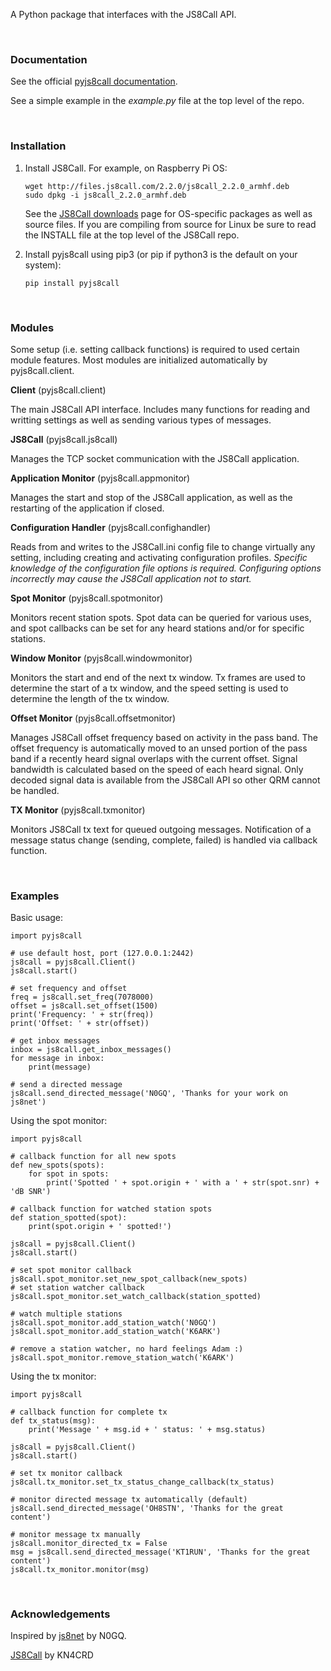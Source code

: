A Python package that interfaces with the JS8Call API.

&nbsp;

### Documentation

See the official [pyjs8call documentation](https://simplyequipped.github.io/pyjs8call).

See a simple example in the *example.py* file at the top level of the repo.

&nbsp;  

### Installation

1. Install JS8Call. For example, on Raspberry Pi OS:
    
    ```
    wget http://files.js8call.com/2.2.0/js8call_2.2.0_armhf.deb
    sudo dpkg -i js8call_2.2.0_armhf.deb
    ```
    
    See the [JS8Call downloads](http://files.js8call.com/latest.html) page for OS-specific packages as well as source files. If you are compiling from source for Linux be sure to read the INSTALL file at the top level of the JS8Call repo.

2. Install pyjs8call using pip3 (or pip if python3 is the default on your system):
    
    ```
    pip install pyjs8call
    ```

&nbsp;

### Modules

Some setup (i.e. setting callback functions) is required to used certain module features. Most modules are initialized automatically by pyjs8call.client.

**Client** (pyjs8call.client)

The main JS8Call API interface. Includes many functions for reading and writting settings as well as sending various types of messages.

**JS8Call** (pyjs8call.js8call)

Manages the TCP socket communication with the JS8Call application.

**Application Monitor** (pyjs8call.appmonitor)

Manages the start and stop of the JS8Call application, as well as the restarting of the application if closed. 

**Configuration Handler** (pyjs8call.confighandler)

Reads from and writes to the JS8Call.ini config file to change virtually any setting, including creating and activating configuration profiles. *Specific knowledge of the configuration file options is required. Configuring options incorrectly may cause the JS8Call application not to start.*

**Spot Monitor** (pyjs8call.spotmonitor)

Monitors recent station spots. Spot data can be queried for various uses, and spot callbacks can be set for any heard stations and/or for specific stations.

**Window Monitor** (pyjs8call.windowmonitor)

Monitors the start and end of the next tx window. Tx frames are used to determine the start of a tx window, and the speed setting is used to determine the length of the tx window.

**Offset Monitor** (pyjs8call.offsetmonitor)

Manages JS8Call offset frequency based on activity in the pass band. The offset frequency is automatically moved to an unsed portion of the pass band if a recently heard signal overlaps with the current offset. Signal bandwidth is calculated based on the speed of each heard signal. Only decoded signal data is available from the JS8Call API so other QRM cannot be handled.

**TX Monitor** (pyjs8call.txmonitor)

Monitors JS8Call tx text for queued outgoing messages. Notification of a message status change (sending, complete, failed) is handled via callback function.

&nbsp;  

### Examples

Basic usage:
```
import pyjs8call

# use default host, port (127.0.0.1:2442)
js8call = pyjs8call.Client()
js8call.start()

# set frequency and offset
freq = js8call.set_freq(7078000)
offset = js8call.set_offset(1500)
print('Frequency: ' + str(freq))
print('Offset: ' + str(offset))

# get inbox messages
inbox = js8call.get_inbox_messages()
for message in inbox:
    print(message)

# send a directed message
js8call.send_directed_message('N0GQ', 'Thanks for your work on js8net')
```

Using the spot monitor:
```
import pyjs8call

# callback function for all new spots
def new_spots(spots):
    for spot in spots:
        print('Spotted ' + spot.origin + ' with a ' + str(spot.snr) + 'dB SNR')
    
# callback function for watched station spots
def station_spotted(spot):
    print(spot.origin + ' spotted!')
    
js8call = pyjs8call.Client()
js8call.start()

# set spot monitor callback
js8call.spot_monitor.set_new_spot_callback(new_spots)
# set station watcher callback
js8call.spot_monitor.set_watch_callback(station_spotted)

# watch multiple stations
js8call.spot_monitor.add_station_watch('N0GQ')
js8call.spot_monitor.add_station_watch('K6ARK')

# remove a station watcher, no hard feelings Adam :)
js8call.spot_monitor.remove_station_watch('K6ARK')
```

Using the tx monitor:
```
import pyjs8call

# callback function for complete tx
def tx_status(msg):
    print('Message ' + msg.id + ' status: ' + msg.status)
    
js8call = pyjs8call.Client()
js8call.start()

# set tx monitor callback
js8call.tx_monitor.set_tx_status_change_callback(tx_status)

# monitor directed message tx automatically (default)
js8call.send_directed_message('OH8STN', 'Thanks for the great content')

# monitor message tx manually
js8call.monitor_directed_tx = False
msg = js8call.send_directed_message('KT1RUN', 'Thanks for the great content')
js8call.tx_monitor.monitor(msg)
```

&nbsp;

### Acknowledgements

Inspired by [js8net](https://github.com/jfrancis42/js8net) by N0GQ.

[JS8Call](http://js8call.com) by KN4CRD

